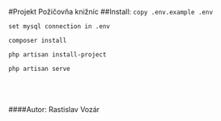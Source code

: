 #Projekt Požičovňa knižníc
##Install:
`copy .env.example .env`

`set mysql connection in .env`

`composer install` 

`php artisan install-project`

`php artisan serve`


<br /><br /><br />
####Autor: Rastislav Vozár
